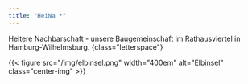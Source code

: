 ```yaml
---
title: "HeiNa *"
---
```


Heitere Nachbarschaft - unsere Baugemeinschaft im Rathausviertel in Hamburg-Wilhelmsburg.
{class="letterspace"}

{{< figure src="/img/elbinsel.png" width="400em" alt="Elbinsel" class="center-img" >}}
